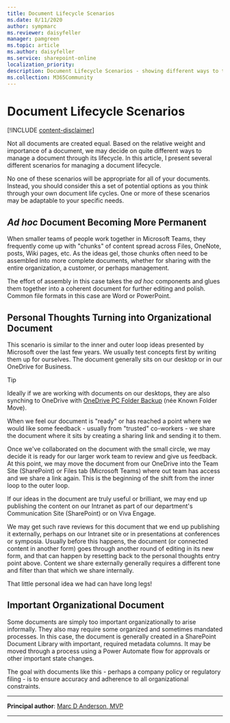 ```yaml
---
title: Document Lifecycle Scenarios
ms.date: 8/11/2020
author: sympmarc
ms.reviewer: daisyfeller
manager: pamgreen
ms.topic: article
ms.author: daisyfeller
ms.service: sharepoint-online
localization_priority: 
description: Document Lifecycle Scenarios - showing different ways to think through how we manage documents based on their relative weight and importance
ms.collection: M365Community
---
```


# Document Lifecycle Scenarios

[!INCLUDE [content-disclaimer](includes/content-disclaimer.md)]

Not all documents are created equal. Based on the relative weight and importance of a document, we may decide on quite different ways to manage a document through its lifecycle. In this article, I present several different scenarios for managing a document lifecycle.

No one of these scenarios will be appropriate for all of your documents. Instead, you should consider this a set of potential options as you think through your own document life cycles. One or more of these scenarios may be adaptable to your specific needs.

## *Ad hoc* Document Becoming More Permanent

When smaller teams of people work together in Microsoft Teams, they frequently come up with "chunks" of content spread across Files, OneNote, posts, Wiki pages, etc. As the ideas gel, those chunks often need to be assembled into more complete documents, whether for sharing with the entire organization, a customer, or perhaps management.

The effort of assembly in this case takes the *ad hoc* components and glues them together into a coherent document for further editing and polish. Common file formats in this case are Word or PowerPoint.

## Personal Thoughts Turning into Organizational Document

This scenario is similar to the inner and outer loop ideas presented by Microsoft over the last few years. We usually test concepts first by writing them up for ourselves. The document generally sits on our desktop or in our OneDrive for Business.

> [!TIP]
> Ideally if we are working with documents on our desktops, they are also synching to OneDrive with [OneDrive PC Folder Backup](known-folder-move-benefits-for-enduser.md) (née Known Folder Move).

When we feel our document is "ready" or has reached a point where we would like some feedback - usually from "trusted" co-workers - we share the document where it sits by creating a sharing link and sending it to them.

Once we've collaborated on the document with the small circle, we may decide it is ready for our larger work team to review and give us feedback. At this point, we may move the document from our OneDrive into the Team Site (SharePoint) or Files tab (Microsoft Teams) where out team has access and we share a link again. This is the beginning of the shift from the inner loop to the outer loop.

If our ideas in the document are truly useful or brilliant, we may end up publishing the content on our Intranet as part of our department's Communication Site (SharePoint) or on Viva Engage.

We may get such rave reviews for this document that we end up publishing it externally, perhaps on our Intranet site or in presentations at conferences or symposia. Usually before this happens, the document (or connected content in another form) goes through another round of editing in its new form, and that can happen by resetting back to the personal thoughts entry point above. Content we share externally generally requires a different tone and filter than that which we share internally.

That little personal idea we had can have long legs!

## Important Organizational Document

Some documents are simply too important organizationally to arise informally. They also may require some organized and sometimes mandated processes. In this case, the document is generally created in a SharePoint Document Library with important, required metadata columns. It may be moved through a process using a Power Automate flow for approvals or other important state changes.

The goal with documents like this - perhaps a company policy or regulatory filing - is to ensure accuracy and adherence to all organizational constraints.

---

**Principal author**: [Marc D Anderson, MVP](https://www.linkedin.com/in/marcanderson)

---
